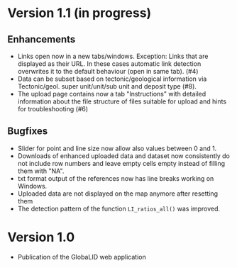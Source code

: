 # Version 1.1 (in progress)

## Enhancements

* Links open now in a new tabs/windows. Exception: Links that are displayed as their URL. In these cases automatic link detection overwrites it to the default behaviour (open in same tab).  (#4)
* Data can be subset based on tectonic/geological information via Tectonic/geol. super unit/unit/sub unit and deposit type (#8). 
* The upload page contains now a tab "Instructions" with detailed information about the file structure of files suitable for upload and hints for troubleshooting (#6)

## Bugfixes

* Slider for point and line size now allow also values between 0 and 1. 
* Downloads of enhanced uploaded data and dataset now consistently do not include row numbers and leave empty cells empty instead of filling them with "NA".
* txt format output of the references now has line breaks working on Windows. 
* Uploaded data are not displayed on the map anymore after resetting them
* The detection pattern of the function `LI_ratios_all()` was improved. 

# Version 1.0 

* Publication of the GlobaLID web application
